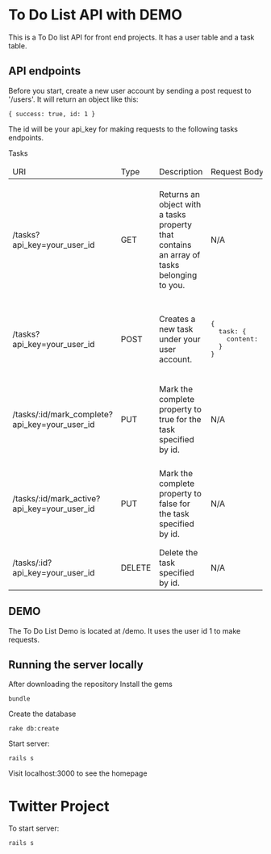 # To Do List API with DEMO

This is a To Do list API for front end projects. It has a user table and a task table.

## API endpoints

Before you start, create a new user account by sending a post request to '/users'. It will return an object like this:

```
{ success: true, id: 1 }
```

The id will be your api_key for making requests to the following tasks endpoints.

Tasks

<table>
  <thead>
    <tr>
      <td>URI</td>
      <td>Type</td>
      <td>Description</td>
      <td>Request Body</td>
      <td>Sample Response</td>
    </tr>
  </thead>
  <tbody>
    <tr>
      <td>/tasks?api_key=your_user_id</td>
      <td>GET</td>
      <td>Returns an object with a tasks property that contains an array of tasks belonging to you.</td>
      <td>N/A</td>
      <td>
<pre>{
  tasks: [
    { id: 1,
      content: 'A to do list task',
      complete: 'false',
      created_at: DateObject
    },
    { id: 2,
      content: 'Another to do list task',
      complete: 'true',
      created_at: DateObject
    },
  ]
}</pre>
      </td>
    </tr>
    <tr>
      <td>/tasks?api_key=your_user_id</td>
      <td>POST</td>
      <td>Creates a new task under your user account.</td>
      <td>
<pre>{
  task: {
    content: 'This is a task'
  }
}
</pre>
      </td>
      <td>
<pre>{
  task: {
    id: 1,
    content: 'This is a task',
    complete: 'false',
    created_at: DateObject
  }
}</pre>
      </td>
    </tr>
    <tr>
      <td>/tasks/:id/mark_complete?api_key=your_user_id</td>
      <td>PUT</td>
      <td>Mark the complete property to true for the task specified by id.</td>
      <td>N/A
      </td>
      <td>
<pre>{
  task: {
    id: 1,
    content: 'This is a task',
    complete: 'true',
    created_at: DateObject,
    updated_at: DateObject
  }
}</pre>
      </td>
    </tr>
    <tr>
      <td>/tasks/:id/mark_active?api_key=your_user_id</td>
      <td>PUT</td>
      <td>Mark the complete property to false for the task specified by id.</td>
      <td>N/A
      </td>
      <td>
<pre>{
  task: {
    id: 1,
    content: 'This is a task',
    complete: 'false',
    created_at: DateObject,
    updated_at: DateObject
  }
}</pre>
      </td>
    </tr>
    <tr>
      <td>/tasks/:id?api_key=your_user_id</td>
      <td>DELETE</td>
      <td>Delete the task specified by id.</td>
      <td>N/A
      </td>
      <td>
<pre>{
  success: true
}</pre>
      </td>
    </tr>
  </tbody>
</table>

## DEMO

The To Do List Demo is located at /demo. It uses the user id 1 to make requests.

## Running the server locally

After downloading the repository
Install the gems

```
bundle
```

Create the database

```
rake db:create
```

Start server:

```
rails s
```

Visit localhost:3000 to see the homepage
# Twitter Project

To start server:

```
rails s
```
